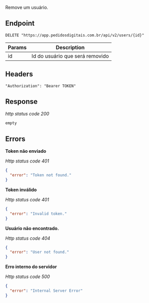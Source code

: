 Remove um usuário.

## Endpoint

```
DELETE "https://app.pedidosdigitais.com.br/api/v2/users/{id}"
```

| Params | Description                     |
| ------ | ------------------------------- |
| id     | Id do usuário que será removido |

## Headers

```
"Authorization": "Bearer TOKEN"
```

## Response

_http status code 200_

```
empty
```

## Errors

**Token não enviado**

_Http status code 401_

```json
{
  "error": "Token not found."
}
```

**Token inválido**

_Http status code 401_

```json
{
  "error": "Invalid token."
}
```

**Usuário não encontrado.**

_Http status code 404_

```json
{
  "error": "User not found."
}
```

**Erro interno do servidor**

_Http status code 500_

```json
{
  "error": "Internal Server Error"
}
```
